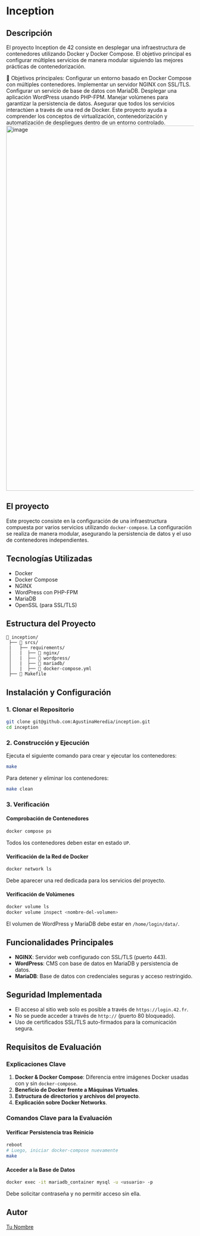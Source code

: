 # Inception
## Descripción 
El proyecto Inception de 42 consiste en desplegar una infraestructura de contenedores utilizando Docker y Docker Compose. El objetivo principal es configurar múltiples servicios de manera modular siguiendo las mejores prácticas de contenedorización.

📌 Objetivos principales:
Configurar un entorno basado en Docker Compose con múltiples contenedores.
Implementar un servidor NGINX con SSL/TLS.
Configurar un servicio de base de datos con MariaDB.
Desplegar una aplicación WordPress usando PHP-FPM.
Manejar volúmenes para garantizar la persistencia de datos.
Asegurar que todos los servicios interactúen a través de una red de Docker.
Este proyecto ayuda a comprender los conceptos de virtualización, contenedorización y automatización de despliegues dentro de un entorno controlado.
<img width="977" alt="image" src="https://github.com/user-attachments/assets/a464406f-6c5e-4891-966d-f236a58a38e5" />

## El proyecto
Este proyecto consiste en la configuración de una infraestructura compuesta por varios servicios utilizando `docker-compose`. La configuración se realiza de manera modular, asegurando la persistencia de datos y el uso de contenedores independientes.

## Tecnologías Utilizadas
- Docker
- Docker Compose
- NGINX
- WordPress con PHP-FPM
- MariaDB
- OpenSSL (para SSL/TLS)

## Estructura del Proyecto
```
📂 inception/
 ├── 📂 srcs/
 |   ├── requirements/
 │   |  ├── 📂 nginx/
 │   |  ├── 📂 wordpress/
 │   |  ├── 📂 mariadb/
 │   |  ├── 📜 docker-compose.yml
 ├── 📜 Makefile
```

## Instalación y Configuración
### 1. Clonar el Repositorio
```sh
git clone git@github.com:AgustinaHeredia/inception.git
cd inception
```

### 2. Construcción y Ejecución
Ejecuta el siguiente comando para crear y ejecutar los contenedores:
```sh
make
```

Para detener y eliminar los contenedores:
```sh
make clean
```

### 3. Verificación
#### Comprobación de Contenedores
```sh
docker compose ps
```
Todos los contenedores deben estar en estado `UP`.

#### Verificación de la Red de Docker
```sh
docker network ls
```
Debe aparecer una red dedicada para los servicios del proyecto.

#### Verificación de Volúmenes
```sh
docker volume ls
docker volume inspect <nombre-del-volumen>
```
El volumen de WordPress y MariaDB debe estar en `/home/login/data/`.

## Funcionalidades Principales
- **NGINX**: Servidor web configurado con SSL/TLS (puerto 443).
- **WordPress**: CMS con base de datos en MariaDB y persistencia de datos.
- **MariaDB**: Base de datos con credenciales seguras y acceso restringido.

## Seguridad Implementada
- El acceso al sitio web solo es posible a través de `https://login.42.fr`.
- No se puede acceder a través de `http://` (puerto 80 bloqueado).
- Uso de certificados SSL/TLS auto-firmados para la comunicación segura.

## Requisitos de Evaluación
### Explicaciones Clave
1. **Docker & Docker Compose**: Diferencia entre imágenes Docker usadas con y sin `docker-compose`.
2. **Beneficio de Docker frente a Máquinas Virtuales**.
3. **Estructura de directorios y archivos del proyecto**.
4. **Explicación sobre Docker Networks**.

### Comandos Clave para la Evaluación
#### Verificar Persistencia tras Reinicio
```sh
reboot
# Luego, iniciar docker-compose nuevamente
make
```
#### Acceder a la Base de Datos
```sh
docker exec -it mariadb_container mysql -u <usuario> -p
```
Debe solicitar contraseña y no permitir acceso sin ella.

## Autor
[Tu Nombre](https://github.com/AgustinaHeredia)
